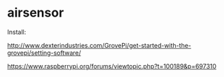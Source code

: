 # airsensor
Install:

http://www.dexterindustries.com/GrovePi/get-started-with-the-grovepi/setting-software/

https://www.raspberrypi.org/forums/viewtopic.php?t=100189&p=697310
